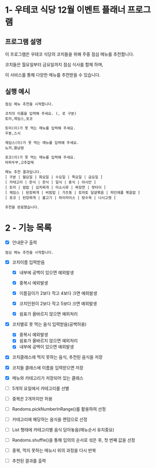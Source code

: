 # 1- 우테코 식당 12월 이벤트 플래너 프로그램

## 프로그램 설명
이 프로그램은 우테코 식당의 코치들을 위해 주중 점심 메뉴를 추천합니다. 

코치들은 월요일부터 금요일까지 점심 식사를 함께 하며, 

이 서비스를 통해 다양한 메뉴를 추천받을 수 있습니다.

## 실행 예시
~~~
점심 메뉴 추천을 시작합니다.

코치의 이름을 입력해 주세요. (, 로 구분)
토미,제임스,포코

토미(이)가 못 먹는 메뉴를 입력해 주세요.
우동,스시

제임스(이)가 못 먹는 메뉴를 입력해 주세요.
뇨끼,월남쌈

포코(이)가 못 먹는 메뉴를 입력해 주세요.
마파두부,고추잡채

메뉴 추천 결과입니다.
[ 구분 | 월요일 | 화요일 | 수요일 | 목요일 | 금요일 ]
[ 카테고리 | 한식 | 한식 | 일식 | 중식 | 아시안 ]
[ 토미 | 쌈밥 | 김치찌개 | 미소시루 | 짜장면 | 팟타이 ]
[ 제임스 | 된장찌개 | 비빔밥 | 가츠동 | 토마토 달걀볶음 | 파인애플 볶음밥 ]
[ 포코 | 된장찌개 | 불고기 | 하이라이스 | 탕수육 | 나시고렝 ]

추천을 완료했습니다.
~~~
# 2 - 기능 목록
- [x] 안내문구 출력
~~~
점심 메뉴 추천을 시작합니다.
~~~
- [x] 코치이름 입력받음
    - [x] 내부에 공백이 있으면 예외발생
    - [x] 중복시 예외발생
    - [x] 이름길이가 2보다 작고 4보다 크면 예외발생
    - [x] 코치인원이 2보다 작고 5보다 크면 예외발생
    - [x] 쉼표가 올바르지 않으면 예외처리


- [x] 코치별로 못 먹는 음식 입력받음(공백허용)
  - [x] 중복시 예외발생
  - [x] 쉼표가 올바르지 않으면 예외처리
  - [x] 내부에 공백이 있으면 예외발생

- [x] 코치클래스에 먹지 못하는 음식, 추천된 음식을 저장
- [x] 코치들 클래스에 이름을 입력받으면 저장
- [x] 메뉴와 카테고리가 저장되어 있는 클래스
- [ ] 5개의 요일에서 카테고리를 선별
 - [ ] 중복은 2개까지만 허용
 - [ ] Randoms.pickNumberInRange()를 활용하여 선정


- [ ] 카테고리에 해당하는 음식을 랜덤으로 선정
 - [ ] List<String> 형태에 카테고리별 음식 담아놓음(메뉴순서 유지중요)
 - [ ] Randoms.shuffle()을 통해 임의의 순서로 섞은 후, 첫 번째 값을 선정
 - [ ] 중복, 먹지 못하는 메뉴시 위의 과정을 다시 반복


- [ ] 추천된 결과를 출력





